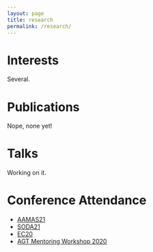 ```yaml
---
layout: page
title: research
permalink: /research/
---
```


# Interests

Several.

# Publications

Nope, none yet!

# Talks

Working on it.

# Conference Attendance

- [AAMAS21]
- [SODA21]
- [EC20]
- [AGT Mentoring Workshop 2020][AMW20]

[AMW20]: https://www.cs.princeton.edu/~smattw/AMW20/index.html
[EC20]: https://ec20.sigecom.org/
[SODA21]: https://www.siam.org/conferences/cm/conference/soda21
[AAMAS21]: https://aamas2021.soton.ac.uk/
